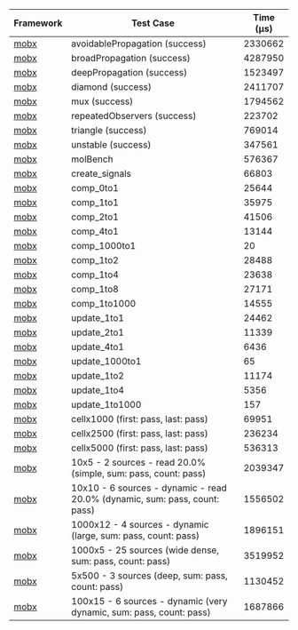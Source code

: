 | Framework | Test Case | Time (μs) |
| --- | --- | --- |
| [mobx](https://github.com/mobxjs/mobx.dart) | avoidablePropagation (success) | 2330662 |
| [mobx](https://github.com/mobxjs/mobx.dart) | broadPropagation (success) | 4287950 |
| [mobx](https://github.com/mobxjs/mobx.dart) | deepPropagation (success) | 1523497 |
| [mobx](https://github.com/mobxjs/mobx.dart) | diamond (success) | 2411707 |
| [mobx](https://github.com/mobxjs/mobx.dart) | mux (success) | 1794562 |
| [mobx](https://github.com/mobxjs/mobx.dart) | repeatedObservers (success) | 223702 |
| [mobx](https://github.com/mobxjs/mobx.dart) | triangle (success) | 769014 |
| [mobx](https://github.com/mobxjs/mobx.dart) | unstable (success) | 347561 |
| [mobx](https://github.com/mobxjs/mobx.dart) | molBench | 576367 |
| [mobx](https://github.com/mobxjs/mobx.dart) | create_signals | 66803 |
| [mobx](https://github.com/mobxjs/mobx.dart) | comp_0to1 | 25644 |
| [mobx](https://github.com/mobxjs/mobx.dart) | comp_1to1 | 35975 |
| [mobx](https://github.com/mobxjs/mobx.dart) | comp_2to1 | 41506 |
| [mobx](https://github.com/mobxjs/mobx.dart) | comp_4to1 | 13144 |
| [mobx](https://github.com/mobxjs/mobx.dart) | comp_1000to1 | 20 |
| [mobx](https://github.com/mobxjs/mobx.dart) | comp_1to2 | 28488 |
| [mobx](https://github.com/mobxjs/mobx.dart) | comp_1to4 | 23638 |
| [mobx](https://github.com/mobxjs/mobx.dart) | comp_1to8 | 27171 |
| [mobx](https://github.com/mobxjs/mobx.dart) | comp_1to1000 | 14555 |
| [mobx](https://github.com/mobxjs/mobx.dart) | update_1to1 | 24462 |
| [mobx](https://github.com/mobxjs/mobx.dart) | update_2to1 | 11339 |
| [mobx](https://github.com/mobxjs/mobx.dart) | update_4to1 | 6436 |
| [mobx](https://github.com/mobxjs/mobx.dart) | update_1000to1 | 65 |
| [mobx](https://github.com/mobxjs/mobx.dart) | update_1to2 | 11174 |
| [mobx](https://github.com/mobxjs/mobx.dart) | update_1to4 | 5356 |
| [mobx](https://github.com/mobxjs/mobx.dart) | update_1to1000 | 157 |
| [mobx](https://github.com/mobxjs/mobx.dart) | cellx1000 (first: pass, last: pass) | 69951 |
| [mobx](https://github.com/mobxjs/mobx.dart) | cellx2500 (first: pass, last: pass) | 236234 |
| [mobx](https://github.com/mobxjs/mobx.dart) | cellx5000 (first: pass, last: pass) | 536313 |
| [mobx](https://github.com/mobxjs/mobx.dart) | 10x5 - 2 sources - read 20.0% (simple, sum: pass, count: pass) | 2039347 |
| [mobx](https://github.com/mobxjs/mobx.dart) | 10x10 - 6 sources - dynamic - read 20.0% (dynamic, sum: pass, count: pass) | 1556502 |
| [mobx](https://github.com/mobxjs/mobx.dart) | 1000x12 - 4 sources - dynamic (large, sum: pass, count: pass) | 1896151 |
| [mobx](https://github.com/mobxjs/mobx.dart) | 1000x5 - 25 sources (wide dense, sum: pass, count: pass) | 3519952 |
| [mobx](https://github.com/mobxjs/mobx.dart) | 5x500 - 3 sources (deep, sum: pass, count: pass) | 1130452 |
| [mobx](https://github.com/mobxjs/mobx.dart) | 100x15 - 6 sources - dynamic (very dynamic, sum: pass, count: pass) | 1687866 |
